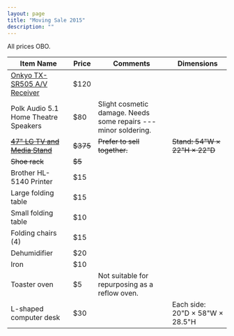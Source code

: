 ```yaml
---
layout: page
title: "Moving Sale 2015"
description: ""
---
```


All prices OBO.

<table>
	<thead>
		<tr>
			<th>Item Name</th>
			<th>Price</th>
			<th>Comments</th>
			<th>Dimensions</th>
		</tr>
	</thead>
	<tbody>
		<tr>
			<td><a href="http://www.kijiji.ca/v-view-details.html?adId=1054110354">Onkyo TX-SR505 A/V Receiver</a></td>
			<td>$120</td>
			<td></td>
		</tr>
		<tr>
			<td>Polk Audio 5.1 Home Theatre Speakers</td>
			<td>$80</td>
			<td>Slight cosmetic damage. Needs some repairs --- minor soldering.</td>
		</tr>
		<tr>
			<td><del><a href="http://www.kijiji.ca/v-view-details.html?adId=1054098885">47" LG TV and Media Stand</a></del></td>
			<td><del>$375</del></td>
			<td><del>Prefer to sell together.</del></td>
			<td><del>Stand: 54"W &times; 22"H &times; 22"D</del></td>
		</tr>
		<tr>
			<td><del>Shoe rack</del></td>
			<td><del>$5</del></td>
		</tr>
		<tr>
			<td>Brother HL-5140 Printer</td>
			<td>$15</td>
		</tr>
		<tr>
			<td>Large folding table</td>
			<td>$15</td>
		</tr>
		<tr>
			<td>Small folding table</td>
			<td>$10</td>
		</tr>
		<tr>
			<td>Folding chairs (4)</td>
			<td>$15</td>
		</tr>
		<tr>
			<td>Dehumidifier</td>
			<td>$20</td>
		</tr>
		<tr>
			<td>Iron</td>
			<td>$10</td>
		</tr>
		<tr>
			<td>Toaster oven</td>
			<td>$5</td>
			<td>Not suitable for repurposing as a reflow oven.</td>
		</tr>
		<tr>
			<td>L-shaped computer desk</td>
			<td>$30</td>
			<td></td>
			<td>Each side: 20"D &times; 58"W &times; 28.5"H</td>
		</tr>
	</tbody>
</table>